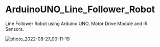 # ArduinoUNO_Line_Follower_Robot
Line Follower Robot using Arduino UNO, Motor Drive Module and IR Sensors.

![photo_2022-08-27_00-11-19](https://user-images.githubusercontent.com/67479922/186971461-8862a694-48da-4094-96ad-11d04fecca73.jpg)
